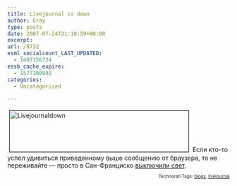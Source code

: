 ```yaml
---
title: Livejournal is down
author: Gray
type: posts
date: 2007-07-24T21:10:59+00:00
excerpt:
url: /8732
esml_socialcount_LAST_UPDATED:
  - 1497156724
essb_cache_expire:
  - 1577100992
categories:
  - Uncategorized

---
```








<img src="https://i0.wp.com/www.searchengines.ru/blog/images/livejournaldown.png?resize=406%2C93" height="93" width="406" border="1" hspace="4" vspace="4" alt="Livejournaldown" data-recalc-dims="1" />  
Если кто-то успел удивиться приведенному выше сообщению от браузера, то не переживайте &#8212; просто в Сан-Франциско <a href="http://laughingsquid.com/massive-power-outages-hit-san-franciscos-soma-district/" target="_blank">выключили свет</a>.  
<!-- technorati tags start -->

<p style="text-align:right;font-size:10px;">
  Technorati Tags: <a href="http://www.technorati.com/tag/blogs" rel="tag">blogs</a>, <a href="http://www.technorati.com/tag/livejournal" rel="tag">livejournal</a>
</p>

<!-- technorati tags end -->